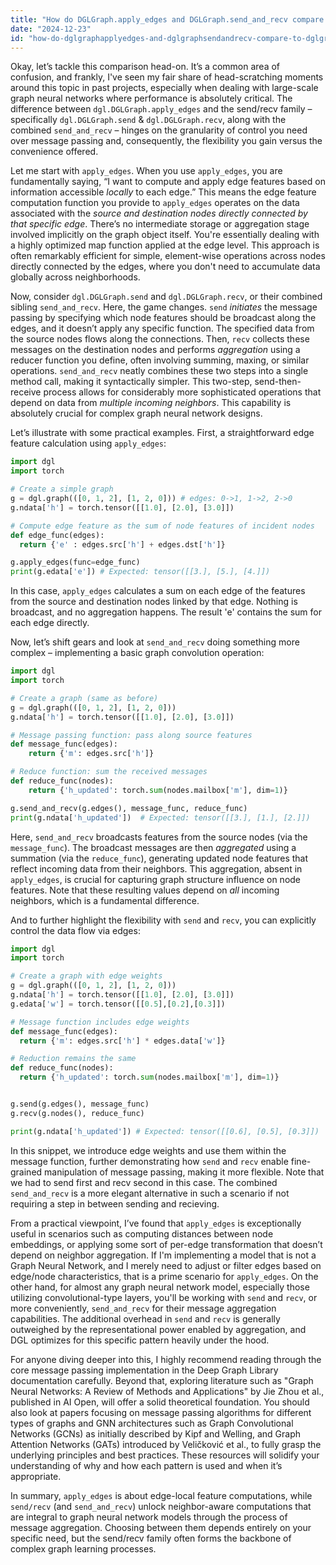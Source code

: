 ```yaml
---
title: "How do DGLGraph.apply_edges and DGLGraph.send_and_recv compare to DGLGraph.send and DGLGraph.recv for message computation?"
date: "2024-12-23"
id: "how-do-dglgraphapplyedges-and-dglgraphsendandrecv-compare-to-dglgraphsend-and-dglgraphrecv-for-message-computation"
---
```


Okay, let’s tackle this comparison head-on. It’s a common area of confusion, and frankly, I've seen my fair share of head-scratching moments around this topic in past projects, especially when dealing with large-scale graph neural networks where performance is absolutely critical. The difference between `dgl.DGLGraph.apply_edges` and the send/recv family – specifically `dgl.DGLGraph.send` & `dgl.DGLGraph.recv`, along with the combined `send_and_recv` – hinges on the granularity of control you need over message passing and, consequently, the flexibility you gain versus the convenience offered.

Let me start with `apply_edges`. When you use `apply_edges`, you are fundamentally saying, “I want to compute and apply edge features based on information accessible *locally* to each edge.” This means the edge feature computation function you provide to `apply_edges` operates on the data associated with the *source and destination nodes directly connected by that specific edge*. There’s no intermediate storage or aggregation stage involved implicitly on the graph object itself. You're essentially dealing with a highly optimized map function applied at the edge level. This approach is often remarkably efficient for simple, element-wise operations across nodes directly connected by the edges, where you don't need to accumulate data globally across neighborhoods.

Now, consider `dgl.DGLGraph.send` and `dgl.DGLGraph.recv`, or their combined sibling `send_and_recv`. Here, the game changes. `send` *initiates* the message passing by specifying which node features should be broadcast along the edges, and it doesn’t apply any specific function. The specified data from the source nodes flows along the connections. Then, `recv` collects these messages on the destination nodes and performs *aggregation* using a reducer function you define, often involving summing, maxing, or similar operations. `send_and_recv` neatly combines these two steps into a single method call, making it syntactically simpler. This two-step, send-then-receive process allows for considerably more sophisticated operations that depend on data from *multiple incoming neighbors*. This capability is absolutely crucial for complex graph neural network designs.

Let’s illustrate with some practical examples. First, a straightforward edge feature calculation using `apply_edges`:

```python
import dgl
import torch

# Create a simple graph
g = dgl.graph(([0, 1, 2], [1, 2, 0])) # edges: 0->1, 1->2, 2->0
g.ndata['h'] = torch.tensor([[1.0], [2.0], [3.0]])

# Compute edge feature as the sum of node features of incident nodes
def edge_func(edges):
  return {'e' : edges.src['h'] + edges.dst['h']}

g.apply_edges(func=edge_func)
print(g.edata['e']) # Expected: tensor([[3.], [5.], [4.]])
```

In this case, `apply_edges` calculates a sum on each edge of the features from the source and destination nodes linked by that edge. Nothing is broadcast, and no aggregation happens. The result 'e' contains the sum for each edge directly.

Now, let’s shift gears and look at `send_and_recv` doing something more complex – implementing a basic graph convolution operation:

```python
import dgl
import torch

# Create a graph (same as before)
g = dgl.graph(([0, 1, 2], [1, 2, 0]))
g.ndata['h'] = torch.tensor([[1.0], [2.0], [3.0]])

# Message passing function: pass along source features
def message_func(edges):
    return {'m': edges.src['h']}

# Reduce function: sum the received messages
def reduce_func(nodes):
    return {'h_updated': torch.sum(nodes.mailbox['m'], dim=1)}

g.send_and_recv(g.edges(), message_func, reduce_func)
print(g.ndata['h_updated'])  # Expected: tensor([[3.], [1.], [2.]])
```

Here, `send_and_recv` broadcasts features from the source nodes (via the `message_func`). The broadcast messages are then *aggregated* using a summation (via the `reduce_func`), generating updated node features that reflect incoming data from their neighbors. This aggregation, absent in `apply_edges`, is crucial for capturing graph structure influence on node features. Note that these resulting values depend on *all* incoming neighbors, which is a fundamental difference.

And to further highlight the flexibility with `send` and `recv`, you can explicitly control the data flow via edges:

```python
import dgl
import torch

# Create a graph with edge weights
g = dgl.graph(([0, 1, 2], [1, 2, 0]))
g.ndata['h'] = torch.tensor([[1.0], [2.0], [3.0]])
g.edata['w'] = torch.tensor([[0.5],[0.2],[0.3]])

# Message function includes edge weights
def message_func(edges):
  return {'m': edges.src['h'] * edges.data['w']}

# Reduction remains the same
def reduce_func(nodes):
  return {'h_updated': torch.sum(nodes.mailbox['m'], dim=1)}


g.send(g.edges(), message_func)
g.recv(g.nodes(), reduce_func)

print(g.ndata['h_updated']) # Expected: tensor([[0.6], [0.5], [0.3]])
```

In this snippet, we introduce edge weights and use them within the message function, further demonstrating how `send` and `recv` enable fine-grained manipulation of message passing, making it more flexible. Note that we had to send first and recv second in this case. The combined `send_and_recv` is a more elegant alternative in such a scenario if not requiring a step in between sending and recieving.

From a practical viewpoint, I’ve found that `apply_edges` is exceptionally useful in scenarios such as computing distances between node embeddings, or applying some sort of per-edge transformation that doesn’t depend on neighbor aggregation. If I'm implementing a model that is not a Graph Neural Network, and I merely need to adjust or filter edges based on edge/node characteristics, that is a prime scenario for `apply_edges`. On the other hand, for almost any graph neural network model, especially those utilizing convolutional-type layers, you'll be working with `send` and `recv`, or more conveniently, `send_and_recv` for their message aggregation capabilities. The additional overhead in `send` and `recv` is generally outweighed by the representational power enabled by aggregation, and DGL optimizes for this specific pattern heavily under the hood.

For anyone diving deeper into this, I highly recommend reading through the core message passing implementation in the Deep Graph Library documentation carefully. Beyond that, exploring literature such as "Graph Neural Networks: A Review of Methods and Applications" by Jie Zhou et al., published in AI Open, will offer a solid theoretical foundation. You should also look at papers focusing on message passing algorithms for different types of graphs and GNN architectures such as Graph Convolutional Networks (GCNs) as initially described by Kipf and Welling, and Graph Attention Networks (GATs) introduced by Veličković et al., to fully grasp the underlying principles and best practices. These resources will solidify your understanding of why and how each pattern is used and when it’s appropriate.

In summary, `apply_edges` is about edge-local feature computations, while `send/recv` (and `send_and_recv`) unlock neighbor-aware computations that are integral to graph neural network models through the process of message aggregation. Choosing between them depends entirely on your specific need, but the send/recv family often forms the backbone of complex graph learning processes.
